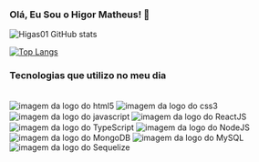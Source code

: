 ### Olá, Eu Sou o Higor Matheus! 👋

![Higas01 GitHub stats](https://github-readme-stats.vercel.app/api?username=Higas01&show_icons=true&theme=dracula)

[![Top Langs](https://github-readme-stats.vercel.app/api/top-langs/?username=Higas01&layout=compact)](https://github.com/anuraghazra/github-readme-stats)

### Tecnologias que utilizo no meu dia
<div> <br/>
<img align='center' alt='imagem da logo do html5'src='https://img.shields.io/badge/HTML5-E34F26?style=for-the-badge&logo=html5&logoColor=white'/>
<img align='center' alt='imagem da logo do css3'src='https://img.shields.io/badge/CSS3-1572B6?style=for-the-badge&logo=css3&logoColor=white'/>
<img align='center' alt='imagem da logo do javascript'src='https://img.shields.io/badge/JavaScript-323330?style=for-the-badge&logo=javascript&logoColor=F7DF1E'/>
<img align='center' alt='imagem da logo do ReactJS'src='https://img.shields.io/badge/React-20232A?style=for-the-badge&logo=react&logoColor=61DAFB'/>
<img align='center' alt='imagem da logo do TypeScript'src='https://img.shields.io/badge/TypeScript-007ACC?style=for-the-badge&logo=typescript&logoColor=white'/>
<img align='center' alt='imagem da logo do NodeJS'src='https://img.shields.io/badge/Node.js-43853D?style=for-the-badge&logo=node.js&logoColor=white'/>
<img align='center' alt='imagem da logo do MongoDB'src='https://img.shields.io/badge/MongoDB-4EA94B?style=for-the-badge&logo=mongodb&logoColor=white'/>
<img align='center' alt='imagem da logo do MySQL'src='https://img.shields.io/badge/MySQL-005C84?style=for-the-badge&logo=mysql&logoColor=white'/>
  <img align='center' alt='imagem da logo do Sequelize'src='https://img.shields.io/badge/sequelize-323330?style=for-the-badge&logo=sequelize&logoColor=blue'/>

</div>
